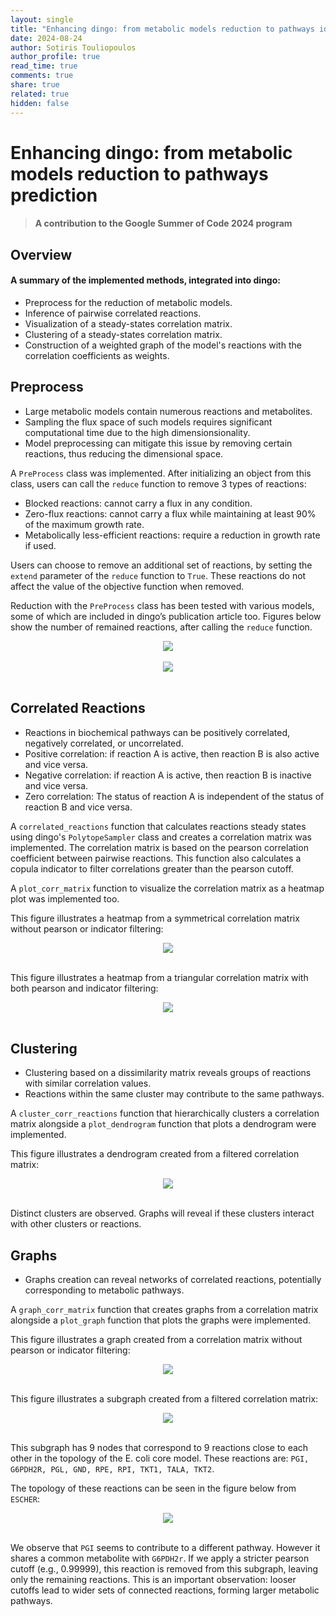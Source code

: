 ```yaml
---
layout: single
title: "Enhancing dingo: from metabolic models reduction to pathways identification"
date: 2024-08-24
author: Sotiris Touliopoulos
author_profile: true
read_time: true
comments: true
share: true
related: true
hidden: false
---
```



# Enhancing dingo: from metabolic models reduction to pathways prediction

> #### A contribution to the Google Summer of Code 2024 program


## Overview

#### A summary of the implemented methods, integrated into dingo:

- Preprocess for the reduction of metabolic models.
- Inference of pairwise correlated reactions.
- Visualization of a steady-states correlation matrix.
- Clustering of a steady-states correlation matrix.
- Construction of a weighted graph of the model's reactions with the correlation coefficients as weights.


## Preprocess

- Large metabolic models contain numerous reactions and metabolites.
- Sampling the flux space of such models requires significant computational time due to the high dimensionsionality. 
- Model preprocessing can mitigate this issue by removing certain reactions, thus reducing the dimensional space.

A `PreProcess` class was implemented. After initializing an object from this class, 
users can call the `reduce` function to remove 3 types of reactions:

- Blocked reactions: cannot carry a flux in any condition.
- Zero-flux reactions: cannot carry a flux while maintaining at least 90% of the maximum growth rate.
- Metabolically less-efficient reactions: require a reduction in growth rate if used.

Users can choose to remove an additional set of reactions, by setting the `extend` parameter 
of the `reduce` function to `True`. These reactions do not affect the value of the objective function when removed.

Reduction with the `PreProcess` class has been tested with various models, some of which are included in dingo’s publication article too. Figures below show the number of remained reactions, after calling the `reduce` function.

<center>
    <img src="https://sotiristouliopoulos.github.io/dingo/img/reduction_results_plot.png"><br><br>
    <img src="https://sotiristouliopoulos.github.io/dingo/img/reduction_results_plot2.png"><br><br>
</center>


## Correlated Reactions

- Reactions in biochemical pathways can be positively correlated, negatively correlated, or uncorrelated.
- Positive correlation: if reaction A is active, then reaction B is also active and vice versa.
- Negative correlation: if reaction A is active, then reaction B is inactive and vice versa.
- Zero correlation: The status of reaction A is independent of the status of reaction B and vice versa.

A `correlated_reactions` function that calculates reactions steady states using dingo's `PolytopeSampler` class and creates a correlation matrix was implemented. The correlation matrix is based on the pearson correlation coefficient between pairwise reactions. This function also calculates a copula indicator to filter correlations greater than the pearson cutoff.

A `plot_corr_matrix` function to visualize the correlation matrix as a heatmap plot was implemented too.

This figure illustrates a heatmap from a symmetrical correlation matrix without pearson or indicator filtering:
<center>
    <img src="https://sotiristouliopoulos.github.io/dingo/img/corr_matrix_no_cutoffs.png"><br><br>
</center>

This figure illustrates a heatmap from a triangular correlation matrix with both pearson and indicator filtering:
<center>
    <img src="https://sotiristouliopoulos.github.io/dingo/img/corr_matrix_pearson_indicator_triangle.png"><br><br>
</center>


## Clustering

- Clustering based on a dissimilarity matrix reveals groups of reactions with similar correlation values.
- Reactions within the same cluster may contribute to the same pathways.

A `cluster_corr_reactions` function that hierarchically clusters a correlation matrix 
alongside a `plot_dendrogram` function that plots a dendrogram were implemented.

This figure illustrates a dendrogram created from a filtered correlation matrix:
<center>
    <img src="https://sotiristouliopoulos.github.io/dingo/img/dendrogram_pearson.png"><br><br>
</center>

Distinct clusters are observed. Graphs will reveal if these clusters interact with other clusters or reactions.


## Graphs

- Graphs creation can reveal networks of correlated reactions, potentially corresponding to metabolic pathways.

A `graph_corr_matrix` function that creates graphs from a correlation matrix 
alongside a `plot_graph` function that plots the graphs were implemented.

This figure illustrates a graph created from a correlation matrix without pearson or indicator filtering:
<center>
    <img src="https://sotiristouliopoulos.github.io/dingo/img/graph_no_cutoffs.png"><br><br>
</center>

This figure illustrates a subgraph created from a filtered correlation matrix:
<center>
    <img src="https://sotiristouliopoulos.github.io/dingo/img/subgraph_pearson.png"><br><br>
</center>

This subgraph has 9 nodes that correspond to 9 reactions close to each other in the topology of the E. coli core model. These reactions are: `PGI, G6PDH2R, PGL, GND, RPE, RPI, TKT1, TALA, TKT2`. 

The topology of these reactions can be seen in the figure below from `ESCHER`:
<center>
    <img src="https://sotiristouliopoulos.github.io/dingo/img/escher_subgraph.png"><br><br>
</center>

We observe that `PGI` seems to contribute to a different pathway. However it shares a common metabolite with `G6PDH2r`. 
If we apply a stricter pearson cutoff (e.g., 0.99999), this reaction is removed from this subgraph, leaving only the remaining reactions. This is an important observation: looser cutoffs lead to wider sets of connected reactions, forming larger metabolic pathways.

